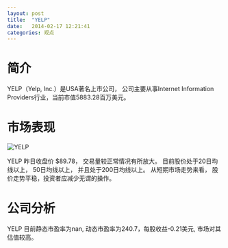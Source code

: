 ```yaml
---
layout: post
title:  "YELP"
date:   2014-02-17 12:21:41
categories: 观点
---
```


# 简介
YELP（Yelp, Inc.）是USA著名上市公司，
公司主要从事Internet Information Providers行业，当前市值5883.28百万美元。

# 市场表现

![YELP](http://finviz.com/chart.ashx?t=YELP&ty=c&ta=1&p=d&s=l)

YELP 昨日收盘价 $89.78，
交易量较正常情况有所放大。
目前股价处于20日均线以上，
50日均线以上，
并且处于200日均线以上。
从短期市场走势来看，
股价走势平稳，投资者应减少无谓的操作。

# 公司分析
YELP 目前静态市盈率为nan, 动态市盈率为240.7，每股收益-0.21美元,
市场对其估值较高。
